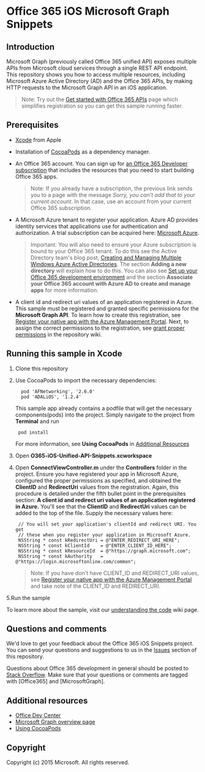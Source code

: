 # Office 365 iOS Microsoft Graph Snippets



## Introduction

Microsoft Graph (previously called Office 365 unified API) exposes multiple APIs from Microsoft cloud services through a single REST API endpoint. This repository shows you how to access multiple resources, including Microsoft Azure Active Directory (AD) and the Office 365 APIs, by making HTTP requests to the Microsoft Graph API in an iOS application. 

> Note: Try out the [Get started with Office 365 APIs](http://dev.office.com/getting-started/office365apis?platform=option-ios#setup) page which simplifies registration so you can get this sample running faster.
 
## Prerequisites
* [Xcode](https://developer.apple.com/xcode/downloads/) from Apple
* Installation of [CocoaPods](https://guides.cocoapods.org/using/using-cocoapods.html)  as a dependency manager.
* An Office 365 account. You can sign up for [an Office 365 Developer subscription](https://portal.office.com/Signup/Signup.aspx?OfferId=6881A1CB-F4EB-4db3-9F18-388898DAF510&DL=DEVELOPERPACK&ali=1#0) that includes the resources that you need to start building Office 365 apps.

     > Note: If you already have a subscription, the previous link sends you to a page with the message *Sorry, you can’t add that to your current account*. In that case, use an account from your current Office 365 subscription.
* A Microsoft Azure tenant to register your application. Azure AD provides identity services that applications use for authentication and authorization. A trial subscription can be acquired here: [Microsoft Azure](https://account.windowsazure.com/SignUp).

     > Important: You will also need to ensure your Azure subscription is bound to your Office 365 tenant. To do this see the Active Directory team's blog post, [Creating and Managing Multiple Windows Azure Active Directories](http://blogs.technet.com/b/ad/archive/2013/11/08/creating-and-managing-multiple-windows-azure-active-directories.aspx). The section **Adding a new directory** will explain how to do this. You can also see [Set up your Office 365 development environment](https://msdn.microsoft.com/office/office365/howto/setup-development-environment#bk_CreateAzureSubscription) and the section **Associate your Office 365 account with Azure AD to create and manage apps** for more information.
      
* A client id and redirect uri values of an application registered in Azure. This sample must be registered and granted specific permissions for the **Microsoft Graph API**. To learn how to create this registration, see [Register your native app with the Azure Management Portal](https://msdn.microsoft.com/office/office365/howto/add-common-consent-manually). Next, to assign the correct permissions to the registration, see [grant proper permissions](https://github.com/OfficeDev/O365-iOS-Microsoft-Graph-Snippets/wiki/Grant-permissions-to-the-Snippets-application-in-Azure) in the repository wiki. 


## Running this sample in Xcode

1. Clone this repository
2. Use CocoaPods to import the necessary dependencies:
        
	     pod 'AFNetworking', '2.6.0'
	     pod 'ADALiOS', '1.2.4'

	This sample app already contains a podfile that will get the necessary components(pods) into  the project. Simply navigate to the project from **Terminal** and run 
        
        pod install
        
   	For more information, see **Using CocoaPods** in [Additional Resources](#AdditionalResources)
  
3. Open **O365-iOS-Unified-API-Snippets.xcworkspace**
4. Open **ConnectViewController.m** under the **Controllers** folder in the project. Ensure you have registered your app in Microsoft Azure, configured the proper permissions as specified, and obtained the **ClientID** and **RedirectUri** values from the registration. Again, this procedure is detailed under the fifth bullet point in the prerequisites section: **A client id and redirect uri values of an application registered in Azure.** You'll see that the **ClientID** and **RedirectUri** values can be added to the top of the file. Supply the necessary values here:

        // You will set your application's clientId and redirect URI. You get
        // these when you register your application in Microsoft Azure.
        NSString * const kRedirectUri = @"ENTER_REDIRECT_URI_HERE";
        NSString * const kClientId    = @"ENTER_CLIENT_ID_HERE";
        NSString * const kResourceId  = @"https://graph.microsoft.com";
        NSString * const kAuthority   = @"https://login.microsoftonline.com/common";
    
    > Note: If you have don't have CLIENT_ID and REDIRECT_URI values, see [Register your native app with the Azure Management Portal](https://msdn.microsoft.com/office/office365/howto/add-common-consent-manually) and take note of the CLIENT\_ID and REDIRECT_URI.

5.Run the sample

To learn more about the sample, visit our [understanding the code](https://github.com/OfficeDev/O365-iOS-Microsoft-Graph-Snippets/wiki/Understanding-the-Snippets-sample-code) wiki page.


## Questions and comments

We'd love to get your feedback about the Office 365 iOS Snippets project. You can send your questions and suggestions to us in the [Issues](https://github.com/OfficeDev/O365-iOS-Microsoft-Graph-Snippets/issues) section of this repository.

Questions about Office 365 development in general should be posted to [Stack Overflow](http://stackoverflow.com/questions/tagged/Office365+API). Make sure that your questions or comments are tagged with [Office365] and [MicrosoftGraph].


## Additional resources

* [Office Dev Center](http://dev.office.com/)
* [Microsoft Graph overview page](https://graph.microsoft.io)
* [Using CocoaPods](https://guides.cocoapods.org/using/using-cocoapods.html)

## Copyright
Copyright (c) 2015 Microsoft. All rights reserved.
